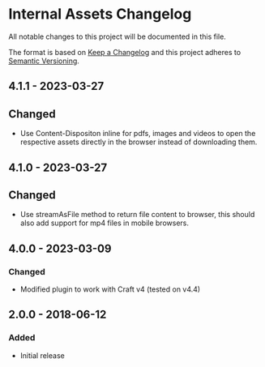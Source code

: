 # Internal Assets Changelog

All notable changes to this project will be documented in this file.

The format is based on [Keep a Changelog](http://keepachangelog.com/) and this project adheres to [Semantic Versioning](http://semver.org/).

## 4.1.1 - 2023-03-27
## Changed
- Use Content-Dispositon inline for pdfs, images and videos to open the respective
  assets directly in the browser instead of downloading them.

## 4.1.0 - 2023-03-27
## Changed
- Use streamAsFile method to return file content to browser, this should
  also add support for mp4 files in mobile browsers.

## 4.0.0 - 2023-03-09
### Changed
- Modified plugin to work with Craft v4 (tested on v4.4)

## 2.0.0 - 2018-06-12
### Added
- Initial release
